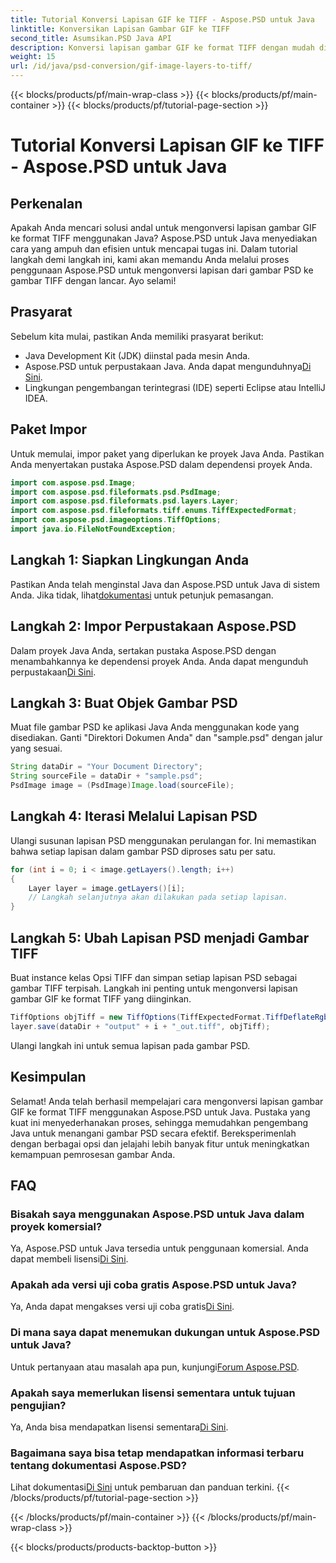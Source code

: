 ```yaml
---
title: Tutorial Konversi Lapisan GIF ke TIFF - Aspose.PSD untuk Java
linktitle: Konversikan Lapisan Gambar GIF ke TIFF
second_title: Asumsikan.PSD Java API
description: Konversi lapisan gambar GIF ke format TIFF dengan mudah di Java menggunakan Aspose.PSD. Ikuti panduan langkah demi langkah kami untuk integrasi yang lancar.
weight: 15
url: /id/java/psd-conversion/gif-image-layers-to-tiff/
---
```


{{< blocks/products/pf/main-wrap-class >}}
{{< blocks/products/pf/main-container >}}
{{< blocks/products/pf/tutorial-page-section >}}

# Tutorial Konversi Lapisan GIF ke TIFF - Aspose.PSD untuk Java

## Perkenalan
Apakah Anda mencari solusi andal untuk mengonversi lapisan gambar GIF ke format TIFF menggunakan Java? Aspose.PSD untuk Java menyediakan cara yang ampuh dan efisien untuk mencapai tugas ini. Dalam tutorial langkah demi langkah ini, kami akan memandu Anda melalui proses penggunaan Aspose.PSD untuk mengonversi lapisan dari gambar PSD ke gambar TIFF dengan lancar. Ayo selami!
## Prasyarat
Sebelum kita mulai, pastikan Anda memiliki prasyarat berikut:
- Java Development Kit (JDK) diinstal pada mesin Anda.
-  Aspose.PSD untuk perpustakaan Java. Anda dapat mengunduhnya[Di Sini](https://releases.aspose.com/psd/java/).
- Lingkungan pengembangan terintegrasi (IDE) seperti Eclipse atau IntelliJ IDEA.
## Paket Impor
Untuk memulai, impor paket yang diperlukan ke proyek Java Anda. Pastikan Anda menyertakan pustaka Aspose.PSD dalam dependensi proyek Anda.
```java
import com.aspose.psd.Image;
import com.aspose.psd.fileformats.psd.PsdImage;
import com.aspose.psd.fileformats.psd.layers.Layer;
import com.aspose.psd.fileformats.tiff.enums.TiffExpectedFormat;
import com.aspose.psd.imageoptions.TiffOptions;
import java.io.FileNotFoundException;
```
## Langkah 1: Siapkan Lingkungan Anda
Pastikan Anda telah menginstal Java dan Aspose.PSD untuk Java di sistem Anda. Jika tidak, lihat[dokumentasi](https://reference.aspose.com/psd/java/) untuk petunjuk pemasangan.
## Langkah 2: Impor Perpustakaan Aspose.PSD
 Dalam proyek Java Anda, sertakan pustaka Aspose.PSD dengan menambahkannya ke dependensi proyek Anda. Anda dapat mengunduh perpustakaan[Di Sini](https://releases.aspose.com/psd/java/).
## Langkah 3: Buat Objek Gambar PSD
Muat file gambar PSD ke aplikasi Java Anda menggunakan kode yang disediakan. Ganti "Direktori Dokumen Anda" dan "sample.psd" dengan jalur yang sesuai.
```java
String dataDir = "Your Document Directory";
String sourceFile = dataDir + "sample.psd";
PsdImage image = (PsdImage)Image.load(sourceFile);
```
## Langkah 4: Iterasi Melalui Lapisan PSD
Ulangi susunan lapisan PSD menggunakan perulangan for. Ini memastikan bahwa setiap lapisan dalam gambar PSD diproses satu per satu.
```java
for (int i = 0; i < image.getLayers().length; i++)
{
    Layer layer = image.getLayers()[i];
    // Langkah selanjutnya akan dilakukan pada setiap lapisan.
}
```
## Langkah 5: Ubah Lapisan PSD menjadi Gambar TIFF
Buat instance kelas Opsi TIFF dan simpan setiap lapisan PSD sebagai gambar TIFF terpisah. Langkah ini penting untuk mengonversi lapisan gambar GIF ke format TIFF yang diinginkan.
```java
TiffOptions objTiff = new TiffOptions(TiffExpectedFormat.TiffDeflateRgb);
layer.save(dataDir + "output" + i + "_out.tiff", objTiff);
```
Ulangi langkah ini untuk semua lapisan pada gambar PSD.
## Kesimpulan
Selamat! Anda telah berhasil mempelajari cara mengonversi lapisan gambar GIF ke format TIFF menggunakan Aspose.PSD untuk Java. Pustaka yang kuat ini menyederhanakan proses, sehingga memudahkan pengembang Java untuk menangani gambar PSD secara efektif. Bereksperimenlah dengan berbagai opsi dan jelajahi lebih banyak fitur untuk meningkatkan kemampuan pemrosesan gambar Anda.
## FAQ
### Bisakah saya menggunakan Aspose.PSD untuk Java dalam proyek komersial?
 Ya, Aspose.PSD untuk Java tersedia untuk penggunaan komersial. Anda dapat membeli lisensi[Di Sini](https://purchase.aspose.com/buy).
### Apakah ada versi uji coba gratis Aspose.PSD untuk Java?
 Ya, Anda dapat mengakses versi uji coba gratis[Di Sini](https://releases.aspose.com/).
### Di mana saya dapat menemukan dukungan untuk Aspose.PSD untuk Java?
 Untuk pertanyaan atau masalah apa pun, kunjungi[Forum Aspose.PSD](https://forum.aspose.com/c/psd/34).
### Apakah saya memerlukan lisensi sementara untuk tujuan pengujian?
 Ya, Anda bisa mendapatkan lisensi sementara[Di Sini](https://purchase.aspose.com/temporary-license/).
### Bagaimana saya bisa tetap mendapatkan informasi terbaru tentang dokumentasi Aspose.PSD?
 Lihat dokumentasi[Di Sini](https://reference.aspose.com/psd/java/) untuk pembaruan dan panduan terkini.
{{< /blocks/products/pf/tutorial-page-section >}}

{{< /blocks/products/pf/main-container >}}
{{< /blocks/products/pf/main-wrap-class >}}

{{< blocks/products/products-backtop-button >}}
